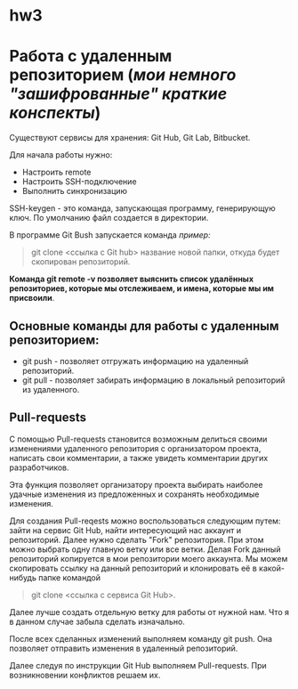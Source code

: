 # hw3
# Работа с удаленным репозиторием (*мои немного "зашифрованные" краткие конспекты*)

Существуют сервисы для хранения: Git Hub, Git Lab, Bitbucket.

Для начала работы нужно:

* Настроить remote
* Настроить SSH-подключение
* Выполнить синхронизацию

SSH-keygen - это команда, запускающая программу, генерирующую ключ. По умолчанию файл создается в директории.

В программе Git Bush запускается команда *пример:*

>git clone <ссылка с Git hub> название новой папки, откуда будет скопирован репозиторий. 

**Команда git remote -v позволяет выяснить список удалённых репозиториев, которые мы отслеживаем, и имена, которые мы им присвоили**. 


## Основные команды для работы с удаленным репозиторием: 

* git push -  позволяет отгружать информацию на удаленный репозиторий.
* git pull - позволяет забирать информацию в локальный репозиторий из удаленного. 

## Pull-requests 

С помощью Pull-requests становится возможным делиться своими изменениями удаленного репозитория с организатором проекта, написать свои комментарии, а также увидеть комментарии других разработчиков. 

Эта функция позволяет организатору проекта выбирать наиболее удачные изменения из предложенных и сохранять необходимые изменения.

Для создания Pull-reqests можно воспользоваться следующим путем: зайти на сервис Git Hub, найти интересующий нас аккаунт и репозиторий. Далее нужно сделать "Fork" репозитория. При этом можно выбрать одну главную ветку или все ветки. Делая Fork  данный репозиторий копируется в мои репозитории моего аккаунта. Мы можем скопировать ссылку на данный репозиторий и клонировать её в какой-нибудь папке командой 

> git clone <ссылка с сервиса Git Hub>. 

Далее лучше создать отдельную ветку для работы от нужной нам. Что я в данном случае забыла сделать изначально. 

После всех сделанных изменений выполняем команду git push. Она позволяет отправить изменения в удаленный репозиторий. 

Далее следуя по инструкции Git Hub выполняем Pull-requests. При возникновении конфликтов решаем их. 